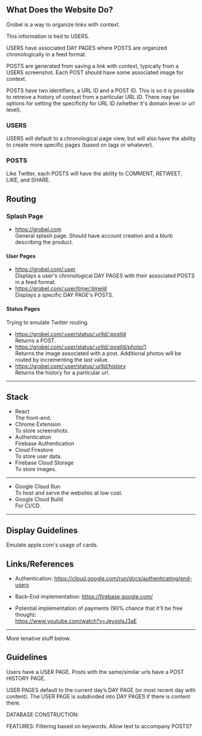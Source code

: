 ## What Does the Website Do?

Grobel is a way to organize links with context.

This information is tied to USERS.

USERS have associated DAY PAGES where POSTS are organized chronologically in a feed format.

POSTS are generated from saving a link with context, typically from a USERS screenshot. Each POST should have some associated image for context.

POSTS have two identifiers, a URL ID and a POST ID. This is so it is possible to retreive a history of context from a particular URL ID. There may be options for setting the specificity for URL ID (whether it's domain level or url level).

### USERS

USERS will default to a chronological page view, but will also have the ability to create more specific pages (based on tags or whatever).

### POSTS

Like Twitter, each POSTS will have the ability to COMMENT, RETWEET, LIKE, and SHARE.

## Routing

### Splash Page

- https://grobel.com  
  General splash page. Should have account creation and a blurb describing the product.

#### User Pages

- https://grobel.com/:user  
  Displays a user's chronological DAY PAGES with their associated POSTS in a feed format.
- https://grobel.com/:user/time/:timeId  
  Displays a specific DAY PAGE's POSTS.

#### Status Pages

Trying to emulate Twitter routing.

- https://grobel.com/:user/status/:urlId/:postId  
  Returns a POST.
- https://grobel.com/:user/status/:urlId/:postId/photo/1  
  Returns the image associated with a post. Additional photos will be routed by incrementing the last value.
- https://grobel.com/:user/status/:urlId/history  
  Returns the history for a particular url.

---

## Stack

- React  
  The front-end.
- Chrome Extension  
   To store screenshots.
- Authentication  
  Firebase Authentication
- Cloud Firestore  
  To store user data.
- Firebase Cloud Storage  
  To store images.

---

- Google Cloud Run  
  To host and serve the websites at low cost.
- Google Cloud Build  
  For CI/CD.

---

## Display Guidelines

Emulate apple.com's usage of cards.

## Links/References

- Authentication: https://cloud.google.com/run/docs/authenticating/end-users

- Back-End implementation: https://firebase.google.com/
- Potential implementation of payments (90% chance that it'll be free though):  
  https://www.youtube.com/watch?v=JeyxolsJ3aE

---

More tenative stuff below.

## Guidelines

Users have a USER PAGE.
Posts with the same/similar urls have a POST HISTORY PAGE.

USER PAGES default to the current day’s DAY PAGE (or most recent day with content).
The USER PAGE is subdivided into DAY PAGES if there is content there.

DATABASE CONSTRUCTION:

FEATURES:
Filtering based on keywords.
Allow text to accompany POSTS?
